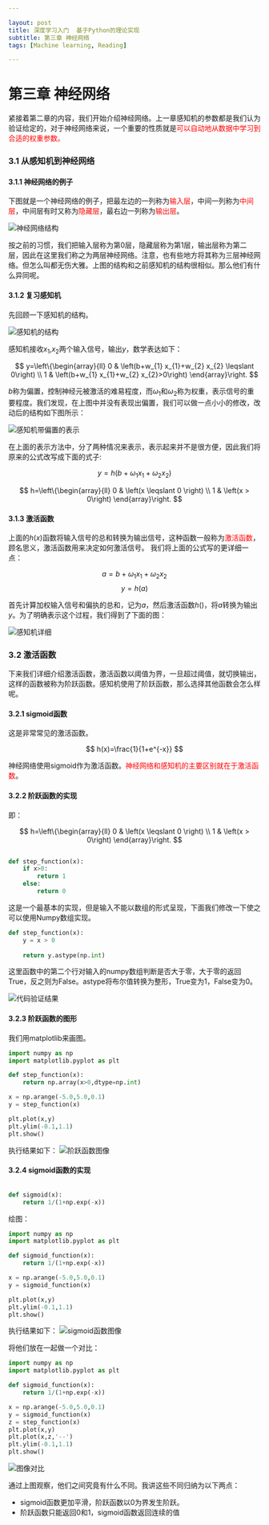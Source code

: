 ```yaml
---

layout: post
title: 深度学习入门  基于Python的理论实现
subtitle: 第三章 神经网络
tags: [Machine learning, Reading]

---
```


<head>
    <script src="https://cdn.mathjax.org/mathjax/latest/MathJax.js?config=TeX-AMS-MML_HTMLorMML" type="text/javascript"></script>
    <script type="text/x-mathjax-config">
        MathJax.Hub.Config({
            tex2jax: {
            skipTags: ['script', 'noscript', 'style', 'textarea', 'pre'],
            inlineMath: [['$','$']]
            }
        });
    </script>
</head>


# 第三章 神经网络


紧接着第二章的内容，我们开始介绍神经网络。上一章感知机的参数都是我们认为验证给定的，对于神经网络来说，一个重要的性质就是<font color=red>可以自动地从数据中学习到合适的权重参数。</font>

### 3.1 从感知机到神经网络

#### 3.1.1 神经网络的例子

下图就是一个神经网络的例子，把最左边的一列称为<font color=red>输入层</font>，中间一列称为<font color=red>中间层</font>，中间层有时又称为<font color=red>隐藏层</font>，最右边一列称为<font color=red>输出层</font>。

![神经网络结构](/img/NLP.png)

按之前的习惯，我们把输入层称为第0层，隐藏层称为第1层，输出层称为第二层，因此在这里我们称之为两层神经网络。注意，也有些地方将其称为三层神经网络。但怎么叫都无伤大雅。上图的结构和之前感知机的结构很相似。那么他们有什么异同呢。

#### 3.1.2 复习感知机

先回顾一下感知机的结构。

![感知机的结构](/img/perceptron.png)

感知机接收$x_1$,$x_2$两个输入信号，输出$y$，数学表达如下：

$$
y=\left\{\begin{array}{ll}
0 & \left(b+w_{1} x_{1}+w_{2} x_{2} \leqslant 0\right) \\
1 & \left(b+w_{1} x_{1}+w_{2} x_{2}>0\right)
\end{array}\right.
$$

$b$称为偏置，控制神经元被激活的难易程度，而$\omega_1$和$\omega_2$称为权重，表示信号的重要程度。我们发现，在上图中并没有表现出偏置，我们可以做一点小小的修改，改动后的结构如下图所示：

![感知机带偏置的表示](/img/perceptron_bias.png)

在上面的表示方法中，分了两种情况来表示，表示起来并不是很方便，因此我们将原来的公式改写成下面的式子:

$$y = h(b+\omega_1x_1+\omega_2x_2)$$

$$
h=\left\{\begin{array}{ll}
0 & \left(x \leqslant 0 \right) \\
1 & \left(x > 0\right)
\end{array}\right.
$$

#### 3.1.3 激活函数
上面的$h(x)$函数将输入信号的总和转换为输出信号，这种函数一般称为<font color=red>激活函数</font>，顾名思义，激活函数用来决定如何激活信号。
我们将上面的公式写的更详细一点：

$$a=b+\omega_1x_1+\omega_2x_2$$
$$y = h(a)$$

首先计算加权输入信号和偏执的总和，记为$a$，然后激活函数$h()$，将$a$转换为输出$y$。为了明确表示这个过程，我们得到了下面的图：

![感知机详细](/img/perceptron_details.png)

### 3.2 激活函数

下来我们详细介绍激活函数，激活函数以阈值为界，一旦超过阈值，就切换输出，这样的函数被称为阶跃函数。感知机使用了阶跃函数，那么选择其他函数会怎么样呢。

#### 3.2.1 sigmoid函数

这是非常常见的激活函数。

$$
h(x)=\frac{1}{1+e^{-x}}
$$

神经网络使用sigmoid作为激活函数。<font color=red>神经网络和感知机的主要区别就在于激活函数</font>。

#### 3.2.2 阶跃函数的实现
即：

$$
h=\left\{\begin{array}{ll}
0 & \left(x \leqslant 0 \right) \\
1 & \left(x > 0\right)
\end{array}\right.
$$

```python

def step_function(x):
	if x>0:
		return 1
	else:
		return 0
```

这是一个最基本的实现，但是输入不能以数组的形式呈现，下面我们修改一下使之可以使用Numpy数组实现。

```python
def step_function(x):
	y = x > 0
	
	return y.astype(np.int)
```

这里函数中的第二个行对输入的numpy数组判断是否大于零，大于零的返回True，反之则为False。astype将布尔值转换为整形，True变为1，False变为0。

![代码验证结果](/img/numpy_code.png)

#### 3.2.3 阶跃函数的图形

我们用matplotlib来画图。

```python
import numpy as np
import matplotlib.pyplot as plt

def step_function(x):
    return np.array(x>0,dtype=np.int)

x = np.arange(-5.0,5.0,0.1)
y = step_function(x)

plt.plot(x,y)
plt.ylim(-0.1,1.1)
plt.show()
```

执行结果如下：
![阶跃函数图像](/img/step_function.png)

#### 3.2.4 sigmoid函数的实现

```python

def sigmoid(x):
	return 1/(1+np.exp(-x))
```

绘图：

```python
import numpy as np
import matplotlib.pyplot as plt

def sigmoid_function(x):
    return 1/(1+np.exp(-x))

x = np.arange(-5.0,5.0,0.1)
y = sigmoid_function(x)

plt.plot(x,y)
plt.ylim(-0.1,1.1)
plt.show()
```
执行结果如下：
![sigmoid函数图像](/img/sigmoid_function.png)


将他们放在一起做一个对比：
```python
import numpy as np
import matplotlib.pyplot as plt

def sigmoid_function(x):
    return 1/(1+np.exp(-x))

x = np.arange(-5.0,5.0,0.1)
y = sigmoid_function(x)
z = step_function(x)
plt.plot(x,y)
plt.plot(x,z,'--')
plt.ylim(-0.1,1.1)
plt.show()
```

![图像对比](/img/sigmoid_and_step_function.png)


通过上图观察，他们之间究竟有什么不同。我讲这些不同归纳为以下两点：

* sigmoid函数更加平滑，阶跃函数以0为界发生阶跃。
* 阶跃函数只能返回0和1，sigmoid函数返回连续的值
 
 
	